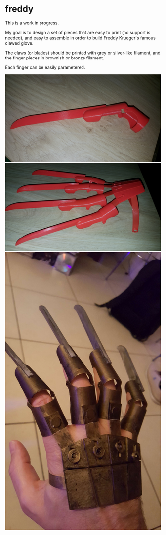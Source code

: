 # freddy

This is a work in progress.

My goal is to design a set of pieces that are easy to print (no support is needed), and easy to assemble in order to build Freddy Krueger's famous clawed glove.

The claws (or blades) should be printed with grey or silver-like filament, and the finger pieces in brownish or bronze filament.

Each finger can be easily parametered.

<img src="https://raw.githubusercontent.com/reivaxy/freddy/master/resources/freddy.jpg" width="600"/>

<img src="https://raw.githubusercontent.com/reivaxy/freddy/master/resources/full.jpg" width="600"/>

<img src="https://raw.githubusercontent.com/reivaxy/freddy/master/resources/final.jpg" width="600"/>

